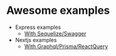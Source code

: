 # Awesome examples
- Express examples
  - [With Sequelize/Swagger](express-sequelize-example)
- Nextjs examples
  - [With Graphql/Prisma/ReactQuery](nextjs-prisma-graphql-example)